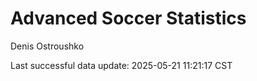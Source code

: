 # Advanced Soccer Statistics
Denis Ostroushko

<!-- gfm -->

Last successful data update: 2025-05-21 11:21:17 CST
